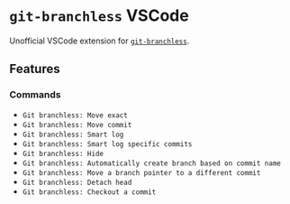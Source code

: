 # `git-branchless` VSCode

Unofficial VSCode extension for [`git-branchless`](https://github.com/arxanas/git-branchless/).

## Features

### Commands

- `Git branchless: Move exact`
- `Git branchless: Move commit`
- `Git branchless: Smart log`
- `Git branchless: Smart log specific commits`
- `Git branchless: Hide`
- `Git branchless: Automatically create branch based on commit name`
- `Git branchless: Move a branch pointer to a different commit`
- `Git branchless: Detach head`
- `Git branchless: Checkout a commit`
